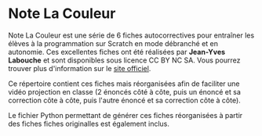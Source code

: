 # Note La Couleur

Note La Couleur est une série de 6 fiches autocorrectives pour entraîner les élèves à la programmation sur Scratch en mode débranché et en autonomie. Ces excellentes fiches ont été réalisées par **Jean-Yves Labouche** et sont disponibles sous licence CC BY NC SA. Vous pourrez trouver plus d'information sur le [site officiel](https://www.monclasseurdemaths.fr/profs/algorithmique-scratch/note-la-couleur/).

Ce répertoire contient ces fiches mais réorganisées afin de faciliter une vidéo projection en classe (2 énoncés côté à côte, puis un énoncé et sa correction côte à côte, puis l'autre énoncé et sa correction côte à côte).

Le fichier Python permettant de générer ces fiches réorganisées à partir des fiches fiches originalles est également inclus.
